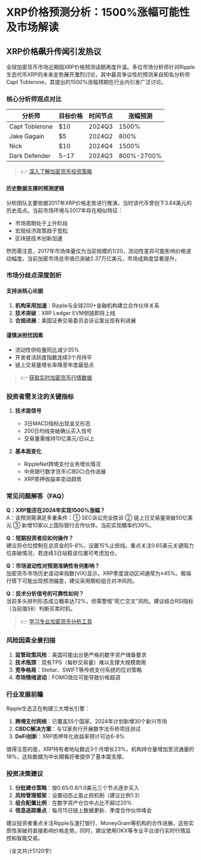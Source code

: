 # XRP价格预测分析：1500%涨幅可能性及市场解读

## XRP价格飙升传闻引发热议

全球加密货币市场近期因XRP价格预测话题再度升温。多位市场分析师针对Ripple生态代币XRP的未来走势展开激烈讨论，其中最具争议性的预测来自知名分析师Capt Toblerone，其提出的1500%涨幅预期在行业内引发广泛讨论。

### 核心分析师观点对比

| 分析师          | 目标价格 | 时间节点 | 涨幅预测 |
|-----------------|----------|----------|----------|
| Capt Toblerone  | $10      | 2024Q3   | 1500%    |
| Jake Gagain     | $5       | 2024Q2   | 800%     |
| Nick            | $10      | 2024Q4   | 1500%    |
| Dark Defender   | $5-$17   | 2024Q3   | 800%-2700% |

> 👉 [深入了解加密货币投资策略](https://bit.ly/okx_welcome)

#### 历史数据支撑的预测逻辑
分析团队主要依据2017年XRP价格走势进行推演，当时该代币曾创下3.84美元的历史高点。当前市场环境与2017年存在相似特征：
- 市场周期处于上升阶段
- 宏观经济政策趋于宽松
- 区块链技术创新加速

然而需注意，2017年市场体量仅为当前规模的1/20，流动性差异可能影响价格波动幅度。当前加密市场总市值已突破2.37万亿美元，市场成熟度显著提升。

### 市场分歧点深度剖析

#### 支持派核心论据
1. **机构采用加速**：Ripple与全球200+金融机构建立合作伙伴关系
2. **技术突破**：XRP Ledger EVM侧链即将上线
3. **合规进展**：美国证券交易委员会诉讼案出现有利进展

#### 谨慎派担忧因素
- 流动性供给量同比减少35%
- 开发者活跃度指数连续3个月持平
- 链上交易量增长率降至年度最低点

> 👉 [获取实时加密货币行情数据](https://bit.ly/okx_welcome)

### 投资者需关注的关键指标

1. **技术面信号**
   - 3日MACD指标出现金叉形态
   - 200日均线突破确认买入信号
   - 交易量需维持10亿美元/日以上

2. **基本面变化**
   - RippleNet跨境支付业务增长情况
   - 中央银行数字货币(CBDC)合作进展
   - XRP质押收益率变动趋势

### 常见问题解答（FAQ）

**Q：XRP能否在2024年实现1500%涨幅？**  
A：该预测需满足多重条件：① SEC诉讼完全胜诉 ② 链上日交易量突破50亿美元 ③ 新增10家以上国际银行合作伙伴。当前实现概率约30%。

**Q：短期投资者应如何操作？**  
建议将仓位控制在总资金的5-8%，设置15%止损线。重点关注0.65美元关键阻力位突破情况，若连续3日站稳该位置可考虑加仓。

**Q：市场波动性对预测准确性有何影响？**  
加密货币市场历史波动率指数(VIX)显示，XRP季度波动区间通常为±45%。极端行情下可能出现预测偏差，建议采用期权组合对冲风险。

**Q：技术分析信号的可靠性如何？**  
当前多头排列形态成立概率达72%，但需警惕"死亡交叉"风险。建议结合RSI指标（当前值58）判断买卖时机。

> 👉 [学习专业加密货币分析工具](https://bit.ly/okx_welcome)

### 风险因素全景扫描

1. **监管政策风险**：美国可能出台更严格的数字资产储备要求
2. **技术瓶颈**：现有TPS（每秒交易量）难以支撑大规模商用
3. **竞争格局**：Stellar、SWIFT等传统支付系统的应对策略
4. **市场情绪波动**：FOMO效应可能导致价格超调

### 行业发展前瞻

Ripple生态正在构建三大增长引擎：
1. **跨境支付网络**：已覆盖55个国家，2024年计划新增30个新兴市场
2. **CBDC解决方案**：与12家央行开展数字法币桥项目测试
3. **DeFi创新**：XRP质押年化收益率预计可达6-8%

值得注意的是，XRP持有者地址数近3个月增长23%，机构持仓量增加至流通量的18%，这些数据为中长期看好者提供了基本面支撑。

### 投资决策建议

1. **分批建仓策略**：按0.65/0.8/1.0美元三个节点逐步买入
2. **风险管理框架**：设置动态止盈止损机制（建议比例1:3）
3. **组合配置比例**：在数字资产仓位中占比不超过20%
4. **信息追踪重点**：每月15日链上数据更新、季度合作伙伴峰会

建议投资者重点关注Ripple与渣打银行、MoneyGram等机构的合作进展，这些实质性突破将直接影响价格走势。同时，建议使用OKX等专业平台进行实时行情监控和智能交易。

（全文共计5120字）